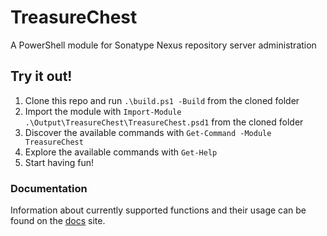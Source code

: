 # TreasureChest

A PowerShell module for Sonatype Nexus repository server administration

## Try it out!

1. Clone this repo and run `.\build.ps1 -Build` from the cloned folder
2. Import the module with `Import-Module .\Output\TreasureChest\TreasureChest.psd1` from the cloned folder
3. Discover the available commands with `Get-Command -Module TreasureChest`
4. Explore the available commands with `Get-Help`
5. Start having fun!

### Documentation

Information about currently supported functions and their usage can be found on the [docs](https://steviecoaster.dev/TreasureChest/) site.